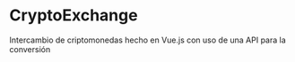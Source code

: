 # CryptoExchange
Intercambio de criptomonedas hecho en Vue.js con uso de una API para la conversión
